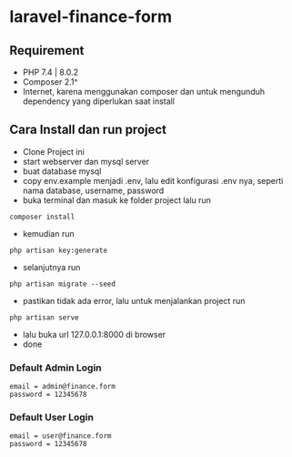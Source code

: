 # laravel-finance-form
 
 
## Requirement
- PHP 7.4 | 8.0.2
- Composer 2.1^
- Internet, karena menggunakan composer dan untuk mengunduh dependency yang diperlukan saat install

## Cara Install dan run project
- Clone Project ini 
- start webserver dan mysql server
- buat database mysql
- copy env.example menjadi .env, lalu edit konfigurasi .env nya, seperti nama database, username, password
- buka terminal dan masuk ke folder project lalu run
```
composer install
```
- kemudian run 
```
php artisan key:generate
```
- selanjutnya run 
```
php artisan migrate --seed
```
- pastikan tidak ada error, lalu untuk menjalankan project run
```
php artisan serve
```
- lalu buka url 127.0.0.1:8000 di browser
- done

### Default Admin Login
```
email = admin@finance.form
password = 12345678
```

### Default User Login
```
email = user@finance.form
password = 12345678
```
